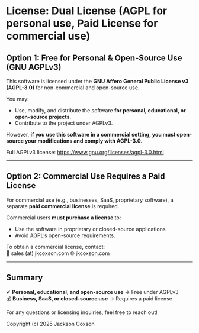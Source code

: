 # License: Dual License (AGPL for personal use, Paid License for commercial use)

## Option 1: Free for Personal & Open-Source Use (GNU AGPLv3)

This software is licensed under the **GNU Affero General Public License v3 (AGPL-3.0)** for non-commercial and open-source use.  

You may:  
- Use, modify, and distribute the software **for personal, educational, or open-source projects**.  
- Contribute to the project under AGPLv3.  

However, **if you use this software in a commercial setting, you must open-source your modifications and comply with AGPL-3.0.**  

Full AGPLv3 license: https://www.gnu.org/licenses/agpl-3.0.html  

---

## Option 2: Commercial Use Requires a Paid License
For commercial use (e.g., businesses, SaaS, proprietary software), a separate **paid commercial license** is required.  

Commercial users **must purchase a license** to:  
- Use the software in proprietary or closed-source applications.  
- Avoid AGPL’s open-source requirements.  

To obtain a commercial license, contact:  
📧 sales (at) jkcoxson.com
🌐 jkcoxson.com

---

## Summary

✔ **Personal, educational, and open-source use** → Free under AGPLv3  
💰 **Business, SaaS, or closed-source use** → Requires a paid license  

For any questions or licensing inquiries, feel free to reach out!  

Copyright (c) 2025 Jackson Coxson
